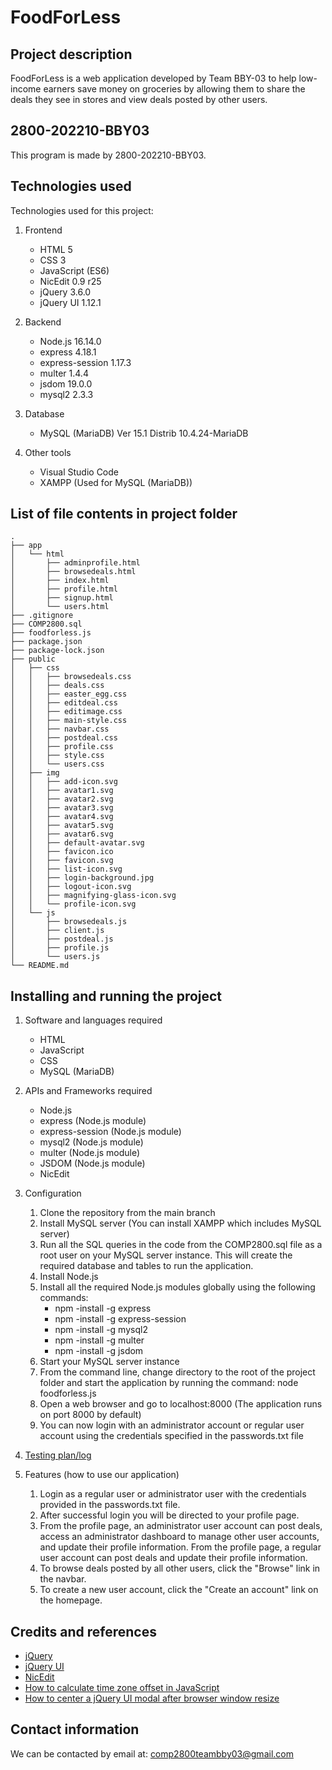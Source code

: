# FoodForLess

## Project description

FoodForLess is a web application developed by Team BBY-03 to help low-income earners save money on groceries by allowing them to share the deals they see in stores and view deals posted by other users.

## 2800-202210-BBY03 

This program is made by 2800-202210-BBY03.

## Technologies used

Technologies used for this project:

1. Frontend
    * HTML 5 
    * CSS 3
    * JavaScript (ES6)
    * NicEdit 0.9 r25
    * jQuery 3.6.0
    * jQuery UI 1.12.1

2. Backend
    * Node.js 16.14.0
    * express 4.18.1
    * express-session 1.17.3
    * multer 1.4.4
    * jsdom 19.0.0
    * mysql2 2.3.3
    
3. Database
    * MySQL (MariaDB) Ver 15.1 Distrib 10.4.24-MariaDB

4. Other tools
    * Visual Studio Code
    * XAMPP (Used for MySQL (MariaDB))

## List of file contents in project folder
```
.
├── app                                
│   └── html                                
│       ├── adminprofile.html               
│       ├── browsedeals.html                
│       ├── index.html                      
│       ├── profile.html                    
│       ├── signup.html                     
│       └── users.html
├── .gitignore                    
├── COMP2800.sql                            
├── foodforless.js                          
├── package.json
├── package-lock.json
├── public                                  
│   ├── css                                 
│   │   ├── browsedeals.css                 
│   │   ├── deals.css                       
│   │   ├── easter_egg.css                  
│   │   ├── editdeal.css                    
│   │   ├── editimage.css
│   │   ├── main-style.css
│   │   ├── navbar.css
│   │   ├── postdeal.css
│   │   ├── profile.css
│   │   ├── style.css
│   │   └── users.css
│   ├── img
│   │   ├── add-icon.svg
│   │   ├── avatar1.svg
│   │   ├── avatar2.svg
│   │   ├── avatar3.svg
│   │   ├── avatar4.svg
│   │   ├── avatar5.svg
│   │   ├── avatar6.svg
│   │   ├── default-avatar.svg
│   │   ├── favicon.ico
│   │   ├── favicon.svg
│   │   ├── list-icon.svg
│   │   ├── login-background.jpg
│   │   ├── logout-icon.svg
│   │   ├── magnifying-glass-icon.svg
│   │   └── profile-icon.svg
│   └── js
│       ├── browsedeals.js
│       ├── client.js
│       ├── postdeal.js
│       ├── profile.js
│       └── users.js
└── README.md
```

## Installing and running the project

1. Software and languages required
    - HTML
    - JavaScript
    - CSS
    - MySQL (MariaDB)

2. APIs and Frameworks required
    - Node.js 
    - express (Node.js module)
    - express-session (Node.js module)
    - mysql2 (Node.js module)
    - multer (Node.js module)
    - JSDOM (Node.js module)
    - NicEdit

3. Configuration
    1. Clone the repository from the main branch
    2. Install MySQL server (You can install XAMPP which includes MySQL server)
    3. Run all the SQL queries in the code from the COMP2800.sql file as a root user on your MySQL server instance. This will create the required database and tables to run the application.
    4. Install Node.js
    5. Install all the required Node.js modules globally using the following commands:
        - npm -install -g express
        - npm -install -g express-session
        - npm -install -g mysql2
        - npm -install -g multer
        - npm -install -g jsdom
    6. Start your MySQL server instance
    7. From the command line, change directory to the root of the project folder and start the application by running the command: node foodforless.js
    8. Open a web browser and go to localhost:8000 (The application runs on port 8000 by default)
    9. You can now login with an administrator account or regular user account using the credentials specified in the passwords.txt file

4. [Testing plan/log](https://docs.google.com/spreadsheets/d/1hT7aN8KcQ0bGoOxY-3B9k68t5wRmzynt-ZkHXiF6c48/edit#gid=394496370)

5. Features (how to use our application)
    1. Login as a regular user or administrator user with the credentials provided in the passwords.txt file.
    2. After successful login you will be directed to your profile page.
    3. From the profile page, an administrator user account can post deals, access an administrator dashboard to manage other user accounts, and update their profile information. From the profile page, a regular user account can post deals and update their profile information.
    4. To browse deals posted by all other users, click the "Browse" link in the navbar.
    5. To create a new user account, click the "Create an account" link on the homepage.

## Credits and references

* [jQuery](https://jquery.com/)
* [jQuery UI](https://jqueryui.com/)
* [NicEdit](https://nicedit.com/)
* [How to calculate time zone offset in JavaScript](https://stackoverflow.com/questions/7403486/add-or-subtract-timezone-difference-to-javascript-date)
* [How to center a jQuery UI modal after browser window resize](https://stackoverflow.com/questions/3060146/how-to-auto-center-jquery-ui-dialog-when-resizing-browser)

## Contact information

We can be contacted by email at: comp2800teambby03@gmail.com
